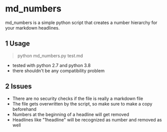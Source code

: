 # md_numbers

md_numbers is a simple python script that creates a number hierarchy for your markdown headlines.

## 1 Usage

> python md_numbers.py test.md

- tested with python 2.7 and python 3.8
- there shouldn't be any compatibility problem

## 2 Issues

- There are no security checks if the file is really a markdown file
- The file gets overwritten by the script, so make sure to make a copy beforehand
- Numbers at the beginning of a headline will get removed
- Headlines like "1headline" will be recognized as number and removed as well
